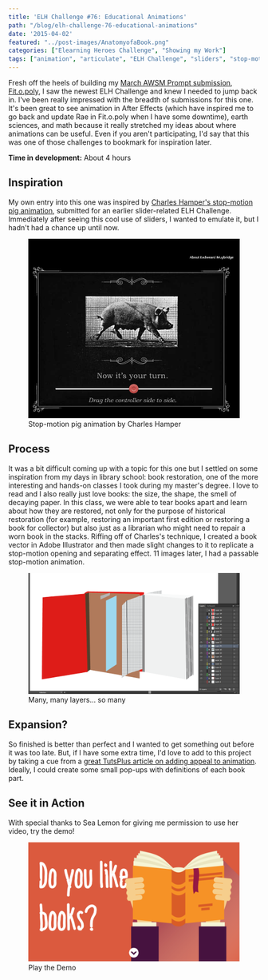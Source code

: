 ```yaml
---
title: 'ELH Challenge #76: Educational Animations'
path: "/blog/elh-challenge-76-educational-animations"
date: '2015-04-02'
featured: "../post-images/AnatomyofaBook.png"
categories: ["Elearning Heroes Challenge", "Showing my Work"]
tags: ["animation", "articulate", "ELH Challenge", "sliders", "stop-motion", "Storyline 2"]
---
```


Fresh off the heels of building my [March AWSM Prompt submission](https://awsmprompts.wordpress.com/2015/03/09/march-prompt-create-some-game-based-learning/ "March AWSM Prompt"), [Fit.o.poly](http://www.knanthony.com/portfolio/fit-o-poly-wearable-serious-game/ "Fit.o.poly Wearable Serious Game"), I saw the newest ELH Challenge and knew I needed to jump back in. I've been really impressed with the breadth of submissions for this one. It's been great to see animation in After Effects (which have inspired me to go back and update Rae in Fit.o.poly when I have some downtime), earth sciences, and math because it really stretched my ideas about where animations can be useful. Even if you aren't participating, I'd say that this was one of those challenges to bookmark for inspiration later.

**Time in development:** About 4 hours

## Inspiration

My own entry into this one was inspired by [Charles Hamper's stop-motion pig animation](https://community.articulate.com/articles/interactive-sliders-elearning-examples "ELH Challenge 52"), submitted for an earlier slider-related ELH Challenge. Immediately after seeing this cool use of sliders, I wanted to emulate it, but I hadn't had a chance up until now.

<figure>
  <img src="../post-images/stopmotionpig.png" alt="stop motion pig example" />
  <figcaption>Stop-motion pig animation by Charles Hamper</figcaption>
</figure>

## Process

It was a bit difficult coming up with a topic for this one but I settled on some inspiration from my days in library school: book restoration, one of the more interesting and hands-on classes I took during my master's degree. I love to read and I also really just love books: the size, the shape, the smell of decaying paper. In this class, we were able to tear books apart and learn about how they are restored, not only for the purpose of historical restoration (for example, restoring an important first edition or restoring a book for collector) but also just as a librarian who might need to repair a worn book in the stacks. Riffing off of Charles's technique, I created a book vector in Adobe Illustrator and then made slight changes to it to replicate a stop-motion opening and separating effect. 11 images later, I had a passable stop-motion animation.

<figure>
  <img src="../post-images/layercrazy.png" alt="articulate storyline story editor view" />
  <figcaption>Many, many layers... so many</figcaption>
</figure>

## Expansion?

So finished is better than perfect and I wanted to get something out before it was too late. But, if I have some extra time, I'd love to add to this project by taking a cue from a [great TutsPlus article on adding appeal to animation](http://webdesign.tutsplus.com/tutorials/adding-appeal-to-your-animations-on-the-web--cms-23649 "Adding Appeal to your animations"). Ideally, I could create some small pop-ups with definitions of each book part.

## See it in Action

With special thanks to Sea Lemon for giving me permission to use her video, try the demo!

<figure>
  <a href="http://knanthony.com/showcase/bookanatomy/story.html" target="blank">
    <img src="../post-images/AnatomyofaBook2.png" alt="Anaotmy of a book" />
  </a>
  <figcaption>Play the Demo</figcaption>
</figure>
